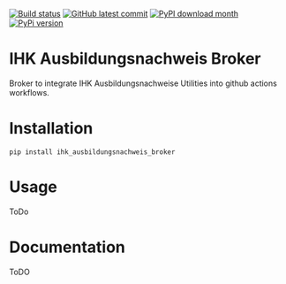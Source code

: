 [![Build status](https://github.com/vw-wob-it-edu-ngitl/ihk_ausbildungsnachweis_broker/actions/workflows/checks.yml/badge.svg)]()
[![GitHub latest commit](https://badgen.net/github/last-commit/vw-wob-it-edu-ngitl/ihk_ausbildungsnachweis_broker)](https://GitHub.com/vw-wob-it-edu-ngitl/ihk_ausbildungsnachweis_broker/commit/)
[![PyPI download month](https://img.shields.io/pypi/dm/ihk_ausbildungsnachweis_broker)](https://pypi.python.org/pypi/ihk_ausbildungsnachweis_broker/)
[![PyPi version](https://badgen.net/pypi/v/ihk_ausbildungsnachweis_broker/)](https://pypi.org/project/ihk_ausbildungsnachweis_broker)

IHK Ausbildungsnachweis Broker
===============

Broker to integrate IHK Ausbildungsnachweise Utilities into github actions workflows.

Installation
============

    pip install ihk_ausbildungsnachweis_broker

Usage
=====

ToDo

Documentation
=============

ToDO